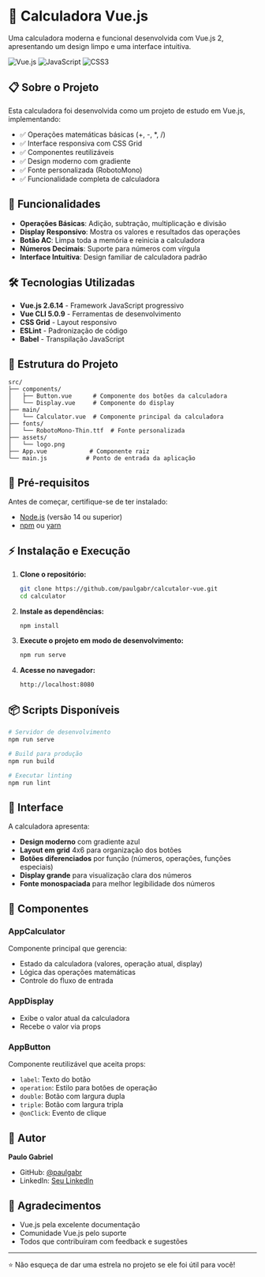 # 🧮 Calculadora Vue.js

Uma calculadora moderna e funcional desenvolvida com Vue.js 2, apresentando um design limpo e uma interface intuitiva.

![Vue.js](https://img.shields.io/badge/Vue.js-2.6.14-4FC08D?style=for-the-badge&logo=vue.js&logoColor=white)
![JavaScript](https://img.shields.io/badge/JavaScript-ES6+-F7DF1E?style=for-the-badge&logo=javascript&logoColor=black)
![CSS3](https://img.shields.io/badge/CSS3-1572B6?style=for-the-badge&logo=css3&logoColor=white)

## 📋 Sobre o Projeto

Esta calculadora foi desenvolvida como um projeto de estudo em Vue.js, implementando:

- ✅ Operações matemáticas básicas (+, -, *, /)
- ✅ Interface responsiva com CSS Grid
- ✅ Componentes reutilizáveis
- ✅ Design moderno com gradiente
- ✅ Fonte personalizada (RobotoMono)
- ✅ Funcionalidade completa de calculadora

## 🚀 Funcionalidades

- **Operações Básicas**: Adição, subtração, multiplicação e divisão
- **Display Responsivo**: Mostra os valores e resultados das operações
- **Botão AC**: Limpa toda a memória e reinicia a calculadora
- **Números Decimais**: Suporte para números com vírgula
- **Interface Intuitiva**: Design familiar de calculadora padrão

## 🛠️ Tecnologias Utilizadas

- **Vue.js 2.6.14** - Framework JavaScript progressivo
- **Vue CLI 5.0.9** - Ferramentas de desenvolvimento
- **CSS Grid** - Layout responsivo
- **ESLint** - Padronização de código
- **Babel** - Transpilação JavaScript

## 📁 Estrutura do Projeto

```
src/
├── components/
│   ├── Button.vue      # Componente dos botões da calculadora
│   └── Display.vue     # Componente do display
├── main/
│   └── Calculator.vue  # Componente principal da calculadora
├── fonts/
│   └── RobotoMono-Thin.ttf  # Fonte personalizada
├── assets/
│   └── logo.png
├── App.vue            # Componente raiz
└── main.js           # Ponto de entrada da aplicação
```

## 🎯 Pré-requisitos

Antes de começar, certifique-se de ter instalado:

- [Node.js](https://nodejs.org/) (versão 14 ou superior)
- [npm](https://www.npmjs.com/) ou [yarn](https://yarnpkg.com/)

## ⚡ Instalação e Execução

1. **Clone o repositório:**
   ```bash
   git clone https://github.com/paulgabr/calcutalor-vue.git
   cd calculator
   ```

2. **Instale as dependências:**
   ```bash
   npm install
   ```

3. **Execute o projeto em modo de desenvolvimento:**
   ```bash
   npm run serve
   ```

4. **Acesse no navegador:**
   ```
   http://localhost:8080
   ```

## 📦 Scripts Disponíveis

```bash
# Servidor de desenvolvimento
npm run serve

# Build para produção
npm run build

# Executar linting
npm run lint
```

## 🎨 Interface

A calculadora apresenta:

- **Design moderno** com gradiente azul
- **Layout em grid** 4x6 para organização dos botões
- **Botões diferenciados** por função (números, operações, funções especiais)
- **Display grande** para visualização clara dos números
- **Fonte monospaciada** para melhor legibilidade dos números

## 🧩 Componentes

### AppCalculator
Componente principal que gerencia:
- Estado da calculadora (valores, operação atual, display)
- Lógica das operações matemáticas
- Controle do fluxo de entrada

### AppDisplay
- Exibe o valor atual da calculadora
- Recebe o valor via props

### AppButton
Componente reutilizável que aceita props:
- `label`: Texto do botão
- `operation`: Estilo para botões de operação
- `double`: Botão com largura dupla
- `triple`: Botão com largura tripla
- `@onClick`: Evento de clique


## 👤 Autor

**Paulo Gabriel**

- GitHub: [@paulgabr](https://github.com/paulgabr)
- LinkedIn: [Seu LinkedIn](https://linkedin.com/in/paulgab)

## 🌟 Agradecimentos

- Vue.js pela excelente documentação
- Comunidade Vue.js pelo suporte
- Todos que contribuíram com feedback e sugestões

---

⭐ Não esqueça de dar uma estrela no projeto se ele foi útil para você!